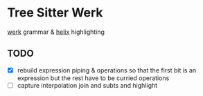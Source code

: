 # Tree Sitter Werk
[werk][werk] grammar & [helix][helix] highlighting

## TODO
- [x] rebuild expression piping & operations so that the first bit is an expression but the rest have to be curried operations
- [ ] capture interpolation join and subts and highlight

[werk]: https://simonask.github.io/werk
[helix]: https://helix-editor.com/
